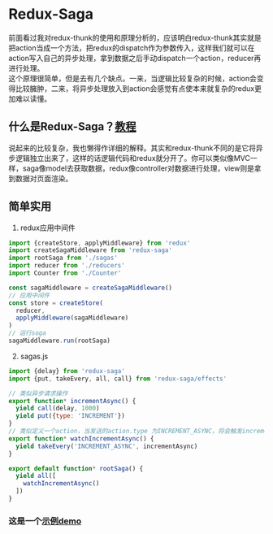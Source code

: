 # Redux-Saga
前面看过我对redux-thunk的使用和原理分析的，应该明白redux-thunk其实就是把action当成一个方法，把redux的dispatch作为参数传入，这样我们就可以在action写入自己的异步处理，拿到数据之后手动dispatch一个action，reducer再进行处理。  
这个原理很简单，但是去有几个缺点。一来，当逻辑比较复杂的时候，action会变得比较臃肿，二来，将异步处理放入到action会感觉有点使本来就复杂的redux更加难以读懂。
## 什么是Redux-Saga？[教程](https://redux-saga-in-chinese.js.org/docs/introduction/SagaBackground.html) 
说起来的比较复杂，我也懒得作详细的解释。其实和redux-thunk不同的是它将异步逻辑独立出来了，这样的话逻辑代码和redux就分开了。你可以类似像MVC一样，saga像model去获取数据，redux像controller对数据进行处理，view则是拿到数据对页面渲染。
## 简单实用
1. redux应用中间件
```js
import {createStore, applyMiddleware} from 'redux'
import createSagaMiddleware from 'redux-saga'
import rootSaga from './sagas'
import reducer from './reducers'
import Counter from './Counter'

const sagaMiddleware = createSagaMiddleware()
// 应用中间件
const store = createStore(
  reducer,
  applyMiddleware(sagaMiddleware)
)
// 运行soga
sagaMiddleware.run(rootSaga)
```
2. sagas.js
```js
import {delay} from 'redux-saga'
import {put, takeEvery, all, call} from 'redux-saga/effects'

// 类似异步请求操作
export function* incrementAsync() {
  yield call(delay, 1000)
  yield put({type: 'INCREMENT'})
}
// 类似定义一个action，当发送的action.type 为INCREMENT_ASYNC，将会触发incrementAsync方法
export function* watchIncrementAsync() {
  yield takeEvery('INCREMENT_ASYNC', incrementAsync)
}

export default function* rootSaga() {
  yield all([
    watchIncrementAsync()
  ])
}
```

### 这是一个[示例demo](https://github.com/gitHber/saga-demo)
